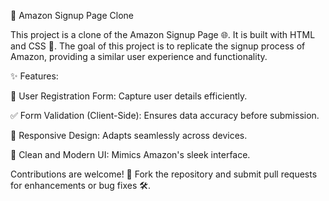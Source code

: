 📄 Amazon Signup Page Clone

This project is a clone of the Amazon Signup Page 🌐. It is built with HTML and CSS 🎨. The goal of this project is to replicate the signup process of Amazon, providing a similar user experience and functionality.


✨ Features:

📝 User Registration Form: Capture user details efficiently.

✅ Form Validation (Client-Side): Ensures data accuracy before submission.

📱 Responsive Design: Adapts seamlessly across devices.

🎨 Clean and Modern UI: Mimics Amazon's sleek interface.


Contributions are welcome! 🙌 Fork the repository and submit pull requests for enhancements or bug fixes 🛠️.
